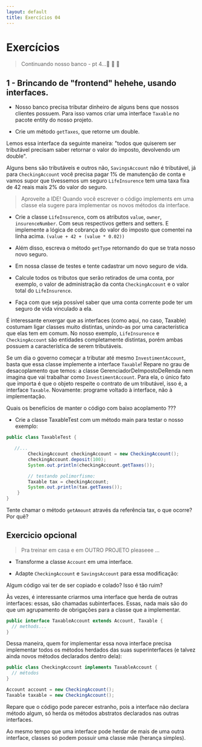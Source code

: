```yaml
---
layout: default
title: Exercícios 04
---
```


# Exercícios

> Continuando nosso banco - pt 4...🏦 🏧 💸 

## 1 - Brincando de "frontend" hehehe, usando interfaces.

* Nosso banco precisa tributar dinheiro de alguns bens que nossos clientes possuem. Para isso vamos criar uma interface `Taxable` no pacote entity do nosso projeto.

* Crie um método `getTaxes`, que retorne um double.

Lemos essa interface da seguinte maneira: "todos que quiserem ser tributável precisam saber retornar o valor do imposto, devolvendo um double".

Alguns bens são tributáveis e outros não, `SavingsAccount` não é tributável, já para `CheckingAccount` você precisa pagar 1% de manutenção de conta e vamos supor que tivessemos um seguro `LifeInsurence` tem uma taxa fixa de 42 reais mais 2% do valor do seguro.

> Aproveite a IDE! Quando você escrever o código implements em uma classe ela sugere para implementar os novos métodos da interface.

* Crie a classe `LifeInsurence`, com os atributos `value`, `owner`, `insurenceNumber`. Com seus respectivos getters and setters. E implemente a lógica de cobrança do valor do imposto que comentei na linha acima. 
`(value + 42 + (value * 0.02))`

* Além disso, escreva o método `getType` retornando do que se trata nosso novo seguro.

* Em nossa classe de testes e tente cadastrar um novo seguro de vida.

* Calcule todos os tributos que serão retirados de uma conta, por exemplo, o valor de administração da conta `CheckingAccount` e o valor total do `LifeInsurence`.

* Faça com que seja possível saber que uma conta corrente pode ter um seguro de vida vinculado a ela.

É interessante enxergar que as interfaces (como aqui, no caso, Taxable) costumam ligar classes muito distintas, unindo-as por uma característica que elas tem em comum. No nosso exemplo, `LifeInsurence` e `CheckingAccount` são entidades completamente distintas, porém ambas possuem a característica de serem tributáveis.

Se um dia o governo começar a tributar até mesmo `InvestimentAccount`, basta que essa classe implemente a interface `Taxable`! Repare no grau de desacoplamento que temos: a classe GerenciadorDeImpostoDeRenda nem imagina que vai trabalhar como `InvestimentAccount`. Para ela, o único fato que importa é que o objeto respeite o contrato de um tributável, isso é, a interface `Taxable`. Novamente: programe voltado à interface, não à implementação.

Quais os benefícios de manter o código com baixo acoplamento ???

* Crie a classe TaxableTest com um método main para testar o nosso exemplo:

```java
public class TaxableTest {

   //...
        CheckingAccount checkingAccount = new CheckingAccount();
        checkingAccount.deposit(100);
        System.out.println(checkingAccount.getTaxes());

        // testando polimorfismo:
        Taxable tax = checkingAccount;
        System.out.println(tax.getTaxes());
    }
}
```

Tente chamar o método `getAmount` através da referência tax, o que ocorre? Por quê?

## Exercicio opcional 

> Pra treinar em casa e em OUTRO PROJETO pleaseee ...

* Transforme a classe `Account` em uma interface.

* Adapte `CheckingAccount` e `SavingsAccount` para essa modificação:

Algum código vai ter de ser copiado e colado? Isso é tão ruim?

Às vezes, é interessante criarmos uma interface que herda de outras interfaces: essas, são chamadas subinterfaces. Essas, nada mais são do que um agrupamento de obrigações para a classe que a implementar.

```java
public interface TaxableAccount extends Account, Taxable {
  // methods...
}
```

Dessa maneira, quem for implementar essa nova interface precisa implementar todos os métodos herdados das suas superinterfaces (e talvez ainda novos métodos declarados dentro dela):

```java
public class CheckingAccount implements TaxableAccount {
  // métodos
}
```


```java
Account account = new CheckingAccount();
Taxable taxable = new CheckingAccount();
```

Repare que o código pode parecer estranho, pois a interface não declara método algum, só herda os métodos abstratos declarados nas outras interfaces.

Ao mesmo tempo que uma interface pode herdar de mais de uma outra interface, classes só podem possuir uma classe mãe (herança simples).